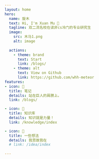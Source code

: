 ```yaml
---
layout: home
hero:
  name: 旋木 
  text: Hi, I'm Xuan Mu 👋
  tagline: 双二流名校在读非cs冷门的专业研究生
  image:
    src: 木马1.png
    alt: image
 
  actions:
    - theme: brand
      text: Start
      link: /blogs/
    - theme: alt
      text: View on Github
      link: https://github.com/whh-meteor
features:
- icon: 🔋
  title: 笔记
  details: 站在巨人的肩膀上。
  link: /blogs/

- icon: 🔧
  title: 知识库
  details: 知识就是力量！
  link: /knowledge/index

- icon: 🚀
  title: 一些想法
  details: 我思故我在
  # link: /idea/index
  
---
```

<TheProject />
 
<script setup >
import TheProject from './components/Project.vue'
</script>
 
<!-- <div style="color: red; font-size: 24px;">这是个有style的随便写点</div> -->
<!-- <div><img src="/wave.svg" style="border: 0px solid steelblue;margin-top:0" /></div> -->

  <!-- 在页面最后引入 -->
 
 <!-- <api></api> -->
<!-- <FreeStyle></FreeStyle> -->